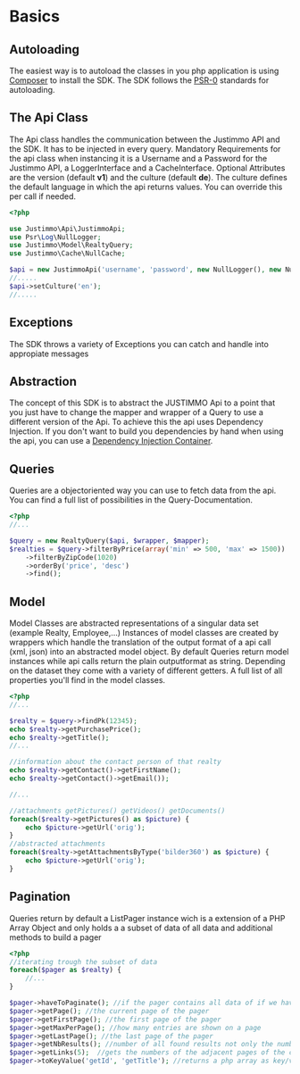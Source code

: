 Basics
=======

Autoloading
-----------
The easiest way is to autoload the classes in you php application is using <a href="http://getcomposer.org/" target="_blank">Composer</a> to install the SDK.
The SDK follows the <a href="http://www.php-fig.org/psr/psr-0/" target="_blank">PSR-0</a> standards for autoloading.

The Api Class
-------------
The Api class handles the communication between the Justimmo API and the SDK. It has to be injected in every query.
Mandatory Requirements for the api class when instancing it is a Username and a Password for the Justimmo API, a LoggerInterface and a CacheInterface.
Optional Attributes are the version (default __v1__) and the culture (default __de__). The culture defines the default language in which the api returns values. You can override this per call if needed.
``` php
<?php

use Justimmo\Api\JustimmoApi;
use Psr\Log\NullLogger;
use Justimmo\Model\RealtyQuery;
use Justimmo\Cache\NullCache;

$api = new JustimmoApi('username', 'password', new NullLogger(), new NullCache(), 'v1', 'de');
//.....
$api->setCulture('en');
//.....
```

Exceptions
----------
The SDK throws a variety of Exceptions you can catch and handle into appropiate messages

Abstraction
-----------
The concept of this SDK is to abstract the JUSTIMMO Api to a point that you just have to change the mapper and wrapper of a Query to use a different version of the Api. To achieve this the api uses Dependency Injection. If you don't want to build you dependencies by hand when using the api, you can use a <a href="http://symfony.com/doc/current/components/dependency_injection/introduction.html" target="_blank">Dependency Injection Container</a>.

Queries
-------
Queries are a objectoriented way you can use to fetch data from the api. You can find a full list of possibilities in the Query-Documentation.
``` php
<?php
//...

$query = new RealtyQuery($api, $wrapper, $mapper);
$realties = $query->filterByPrice(array('min' => 500, 'max' => 1500))
    ->filterByZipCode(1020)
    ->orderBy('price', 'desc')
    ->find();
```

Model
-----
Model Classes are abstracted representations of a singular data set (example Realty, Employee,...)
Instances of model classes are created by wrappers which handle the translation of the output format of a api call (xml, json) into an abstracted model object. By default Queries return model instances while api calls return the plain outputformat as string.
Depending on the dataset they come with a variety of different getters. A full list of all properties you'll find in the model classes.
``` php
<?php
//...

$realty = $query->findPk(12345);
echo $realty->getPurchasePrice();
echo $realty->getTitle();
//...

//information about the contact person of that realty
echo $realty->getContact()->getFirstName();
echo $realty->getContact()->getEmail());

//...

//attachments getPictures() getVideos() getDocuments()
foreach($realty->getPictures() as $picture) {
    echo $picture->getUrl('orig');
}
//abstracted attachments
foreach($realty->getAttachmentsByType('bilder360') as $picture) {
    echo $picture->getUrl('orig');
}

```

Pagination
----------
Queries return by default a ListPager instance wich is a extension of a PHP Array Object and only holds a a subset of data of all data and additional methods to build a pager

``` php
<?php
//iterating trough the subset of data
foreach($pager as $realty) {
    //...
}

$pager->haveToPaginate(); //if the pager contains all data of if we have to paginate
$pager->getPage(); //the current page of the pager
$pager->getFirstPage(); //the first page of the pager
$pager->getMaxPerPage(); //how many entries are shown on a page
$pager->getLastPage(); //the last page of the pager
$pager->getNbResults(); //number of all found results not only the number contained on the current page
$pager->getLinks(5);  //gets the numbers of the adjacent pages of the current page if available
$pager->toKeyValue('getId', 'getTitle'); //returns a php array as key/value pair with the passed keyMethodGetter and valueMethodGetter

```